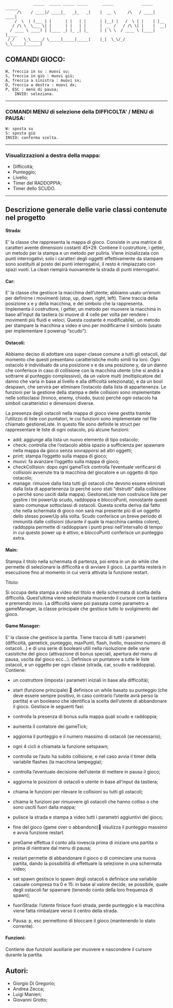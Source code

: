                _____  _____ _____ _____      _____            _____ ______ 
	     /\    / ____|/ ____|_   _|_   _|    |  __ \     /\   / ____|  ____| 
	    /  \  | (___ | |      | |   | |      | |__) |   /  \ | |    | |__   
	   / /\ \  \___ \| |      | |   | |      |  _  /   / /\ \| |    |  __|  
	  / ____ \ ____) | |____ _| |_ _| |_     | | \ \  / ____ \ |____| |____  
	 /_/    \_\_____/ \_____|_____|_____|    |_|  \_\/_/    \_\_____|______| 

## COMANDI GIOCO:

	W, freccia in su : muovi su;
	S, freccia in giù : muovi giù;
	A, freccia a sinistra : muovi sx;
	D, freccia a destra : muovi dx;
	P, ESC : menù di pausa;
        INVIO: seleziona.

-------------------

### COMANDI MENU di selezione della DIFFICOLTA' / MENU di PAUSA:	
	
	W: sposta su
	S: sposta giù
	INVIO: conferma scelta.

--------------------

### Visualizzazioni a destra della mappa:

  - Difficoltà; 
  - Punteggio; 
  - Livello;
  - Timer del RADDOPPIA; 
  - Timer dello SCUDO.

---------------------

## Descrizione generale delle varie classi contenute nel progetto

#### Strada:

E’ la classe che rappresenta la mappa di gioco. Consiste in una matrice di caratteri avente dimensioni costanti 45*29. Contiene il costruttore, i getter, un metodo per la stampa e un metodo per pulirla.
Viene inizializzata con punti interrogativi; solo i caratteri degli oggetti effettivamente da stampare sono sostituiti al posto dei punti interrogativi, il resto è rimpiazzato con spazi vuoti. La clean riempirà nuovamente la strada di punti interrogativi.

#### Car:

E’ la classe che gestisce la macchina dell’utente; abbiamo usato un’enum per definirne i movimenti (stop, up, down, right, left).
Tiene traccia della posizione x e y della macchina, e del simbolo che la rappresenta. Implementa il costruttore, i getter, un metodo per muovere la macchina in base all’input da tastiera (si muove di 4 celle per volta per rendere i movimenti più fluidi e veloci. Questa costante è modificabile), un metodo per stampare la macchina a video e uno per modificarne il simbolo (usato per implementare il powerup “scudo”).

#### Ostacoli:

Abbiamo deciso di adottare una super-classe comune a tutti gli ostacoli, dal momento che questi presentano caratteristiche molto simili tra loro. Ogni ostacolo è individuato da una posizione x e da una posizione y, da un danno che conferisce in caso di collisione con la macchina utente (che si andrà a sottrarre al punteggio complessivo), da un valore multi (moltiplicatore del danno che varia in base al livello e alla difficoltà selezionata), e da un bool despawn, che servirà per eliminare l’ostacolo dalla lista di appartenenza. Le funzioni per la gestione della stampa e delle collisioni sono implementate nelle sottoclassi (tronco, enemy, chiodo, buco) perché ogni ostacolo ha simboli caratteristici e dimensioni diverse.

La presenza degli ostacoli nella mappa di gioco viene gestita tramite l’utilizzo di liste con puntatori, le cui funzioni sono implementate nel file chiamato gestioneListe.
In questo file sono definite le struct per rappresentare le liste di ogni ostacolo, più alcune funzioni:
-	add: aggiunge alla lista un nuovo elemento di tipo ostacolo;
-	check: controlla che l’ostacolo abbia spazio a sufficienza per spawnare nella mappa da gioco senza sovrapporsi ad altri oggetti;
-	print: stampa l’oggetto sulla mappa di gioco;
-	muovi: fa avanzare l’oggetto sulla mappa di gioco;
-	checkCollision: dopo ogni gameTick controlla l’eventuale verificarsi di collisioni avvenute tra la macchina del giocatore e un oggetto di tipo ostacolo;
-	manage: rimuove dalla lista tutti gli ostacoli che devono essere eliminati dalla lista di appartenenza (o perché sono stati “distrutti” dalla collisione o perché sono usciti dalla mappa).
GestioneListe non costruisce liste per gestire i tre powerUp scudo, raddoppia e bloccoPunti, nonostante questi siano comunque sottoclassi di ostacoli. Questa scelta deriva dal fatto che nella schermata di gioco non sarà mai presente più di un oggetto dello stesso powerUp alla volta. Scudo conferisce un breve periodo di immunità dalle collisioni (durante il quale la macchina cambia colore), raddoppia permette di raddoppiare i punti presi nell’intervallo di tempo in cui questo power up è attivo, e bloccoPunti conferisce un punteggio extra. 

#### Main:

Stampa il titolo nella schermata di partenza, poi entra in un do while che permette di selezionare la difficoltà e di avviare il gioco. La partita resterà in esecuzione fino al momento in cui verrà attivata la funzione restart. 

Titolo:

Si occupa della stampa a video del titolo e della schermata di scelta della difficoltà. Quest’ultima viene selezionata muovendo il cursore con la tastiera e premendo invio. La difficoltà viene poi passata come parametro a gameManager, la classe principale che gestisce tutto lo svolgimento del gioco.

#### Game Manager:

E’ la classe che gestisce la partita.
Tiene traccia di tutti i parametri (difficoltà, gametick, punteggio, maxPunti, flash, livello, massimo numero di ostacoli…) e di una serie di booleani utili nella risoluzione delle varie casistiche del gioco (attivazione di bonus speciali, apertura del menu di pausa, uscita dal gioco ecc…).
Definisce un puntatore a tutte le liste ostacoli, e un oggetto per ogni classe (strada, car, scudo e raddoppia).
Contiene:
-	un costruttore (imposta i parametri iniziali in base alla difficoltà);
-	start (funzione principale)  definisce un while basato su punteggio (che deve essere sempre positivo, in caso contrario l’utente avrà perso la partita) e un booleano che identifica la scelta dell’utente di abbandonare il gioco. Gestisce le seguenti fasi:

-	controlla la presenza di bonus sulla mappa quali scudo e raddoppia;
-	aumenta il contatore dei gameTick;
-	aggiorna il punteggio e il numero massimo di ostacoli (se necessario);
-	ogni 4 cicli è chiamata la funzione setspawn;
-	controlla se l’auto ha subito collisione, e nel caso avvia il timer della variabile flashes (la macchina lampeggia);
-	controlla l’eventuale decisione dell’utente di mettere in pausa il gioco;
-	aggiorna le posizioni di ostacoli e utente in base all’input da tastiera;
-	chiama le funzioni per rilevare le collisioni su tutti gli ostacoli;
-	chiama le funzioni per rimuovere gli ostacoli che hanno colliso o che sono usciti fuori dalla mappa;
-	pulisce la strada e stampa a video tutti i parametri aggiuntivi del gioco;
-	fine del gioco (game over o abbandono) visulizza il punteggio massimo e avvia funzione restart.

-	preGame effettua il conto alla rovescia prima di iniziare una partita o prima di rientrare dal menu di pausa;
-	restart permette di abbandonare il gioco o di cominciare una nuova partita, dando la possibilità di effettuare la selezione in una schermata video;
-	set spawn gestisce lo spawn degli ostacoli e definisce una variabile casuale compresa tra 0 e 15: in base al valore decide, se possibile, quale degli ostacoli far spawnare (tenendo conto della loro frequenza di spawn);
-	fuoriStrada: l’utente finisce fuori strada, perde punteggio e la macchina viene fatta rimbalzare verso il centro della strada.
-	Pausa: p, esc permettono di bloccare il gioco (mantenendo lo stato corrente).

#### Funzioni:

Contiene due funzioni ausiliarie per muovere e nascondere il cursore durante la partita.


## Autori:
- Giorgio Di Gregorio;
- Andrea Zecca;
- Luigi Manieri;
- Giovanni Grotto;

